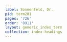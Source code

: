 ```yaml
---
label: Sonnenfeld, Dr.
pid: term201
pages: '726'
order: '0911'
layout: generic_index_term
collection: index-headings
---
```

